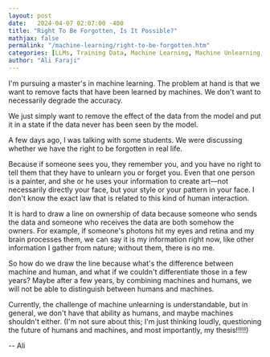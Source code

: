 ```yaml
---
layout: post
date:   2024-04-07 02:07:00 -400
title: "Right To Be Forgotten, Is It Possible?"
mathjax: false
permalink: "/machine-learning/right-to-be-forgotten.htm"
categories: [LLMs, Training Data, Machine Learning, Machine Unlearning, Right To Be Forgotten]
author: "Ali Faraji"
---
```


I'm pursuing a master's in machine learning. The problem at hand is that we want to remove facts that have been learned by machines. We don't want to necessarily degrade the accuracy.

We just simply want to remove the effect of the data from the model and put it in a state if the data never has been seen by the model.

A few days ago, I was talking with some students. We were discussing whether we have the right to be forgotten in real life.

Because if someone sees you, they remember you, and you have no right to tell them that they have to unlearn you or forget you.
Even that one person is a painter, and she or he uses your information to create art—not necessarily directly your face, but your style or your pattern in your face.
I don't know the exact law that is related to this kind of human interaction.

It is hard to draw a line on ownership of data because someone who sends the data and someone who receives the data are both somehow the owners.
For example, if someone's photons hit my eyes and retina and my brain processes them, we can say it is my information right now, like other information I gather from nature; without them, there is no me.

So how do we draw the line because what's the difference between machine and human, and what if we couldn't differentiate those in a few years?
Maybe after a few years, by combining machines and humans, we will not be able to distinguish between humans and machines.

Currently, the challenge of machine unlearning is understandable, but in general, we don't have that ability as humans, and maybe machines shouldn't either. (I'm not sure about this; I'm just thinking loudly, questioning the future of humans and machines, and most importantly, my thesis!!!!!) 

-- Ali




